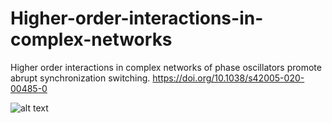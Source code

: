 # Higher-order-interactions-in-complex-networks
Higher order interactions in complex networks of phase oscillators promote abrupt synchronization switching. 
https://doi.org/10.1038/s42005-020-00485-0

![alt text](http://url/to/https://github.com/laya-laya/Higher-order-interactions-in-complex-networks/blob/main/Screen%20Shot%202021-09-23%20at%204.18.27%20PM.png)

